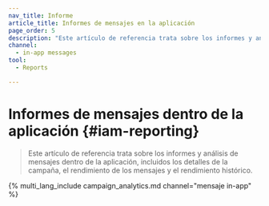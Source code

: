 ```yaml
---
nav_title: Informe
article_title: Informes de mensajes en la aplicación
page_order: 5
description: "Este artículo de referencia trata sobre los informes y análisis de mensajes dentro de la aplicación, incluidos los detalles de la campaña, el rendimiento de los mensajes y el rendimiento histórico."
channel:
  - in-app messages
tool:
  - Reports

---
```


# Informes de mensajes dentro de la aplicación {#iam-reporting}

> Este artículo de referencia trata sobre los informes y análisis de mensajes dentro de la aplicación, incluidos los detalles de la campaña, el rendimiento de los mensajes y el rendimiento histórico.

{% multi_lang_include campaign_analytics.md channel="mensaje in-app" %}

